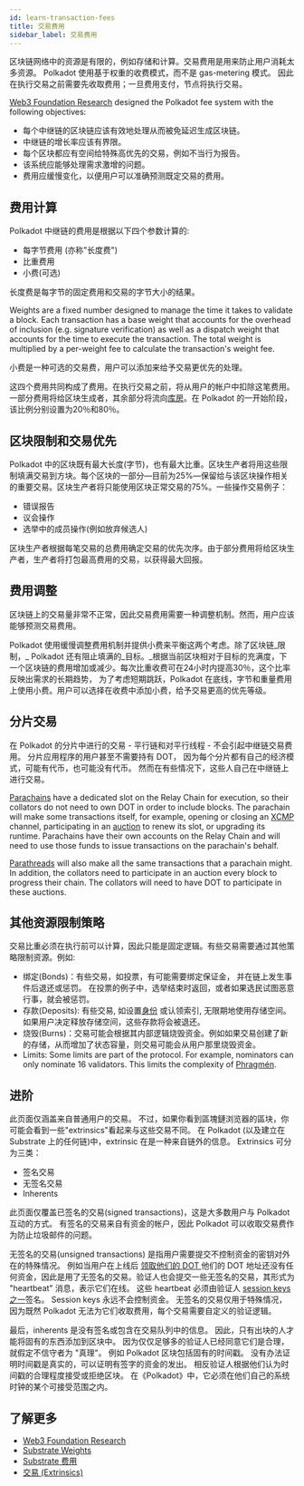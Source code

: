 ```yaml
---
id: learn-transaction-fees
title: 交易费用
sidebar_label: 交易费用
---
```


区块链网络中的资源是有限的，例如存储和计算。交易费用是用来防止用户消耗太多资源。 Polkadot 使用基于权重的收费模式，而不是 gas-metering 模式。 因此在执行交易之前需要先收取费用；一旦费用支付，节点将执行交易。

[Web3 Foundation Research](https://research.web3.foundation/en/latest/polkadot/Token%20Economics.html) designed the Polkadot fee system with the following objectives:

- 每个中继链的区块链应该有效地处理从而被免延迟生成区块链。
- 中继链的增长率应该有界限。
- 每个区块都应有空间给特殊高优先的交易，例如不当行为报告。
- 该系统应能够处理需求激增的问题。
- 费用应缓慢变化，以便用户可以准确预测既定交易的费用。

## 费用计算

Polkadot 中继链的费用是根据以下四个参数计算的:

- 每字节费用 (亦称"长度费")
- 比重费用
- 小费(可选)

长度费是每字节的固定费用和交易的字节大小的结果。

Weights are a fixed number designed to manage the time it takes to validate a block. Each transaction has a base weight that accounts for the overhead of inclusion (e.g. signature verification) as well as a dispatch weight that accounts for the time to execute the transaction. The total weight is multiplied by a per-weight fee to calculate the transaction's weight fee.

小费是一种可选的交易费，用户可以添加来给予交易更优先的处理。

这四个费用共同构成了费用。在执行交易之前，将从用户的帐户中扣除这笔费用。一部分费用将给区块生成者，其余部分将流向[库房](learn-treasury)。在 Polkadot 的一开始阶段，该比例分别设置为20％和80％。

## 区块限制和交易优先

Polkadot 中的区块既有最大长度(字节)，也有最大比重。区块生产者将用这些限制填满交易到方块。每个区块的一部分―目前为25%―保留给与该区块操作相关的重要交易。区块生产者将只能使用区块正常交易的75%。一些操作交易例子：

- 错误报告
- 议会操作
- 选举中的成员操作(例如放弃候选人)

区块生产者根据每笔交易的总费用确定交易的优先次序。由于部分费用将给区块生产者，生产者将打包最高费用的交易，以获得最大回报。

## 费用调整

区块链上的交易量非常不正常，因此交易费用需要一种调整机制。然而，用户应该能够预测交易费用。

Polkadot 使用缓慢调整费用机制并提供小费来平衡这两个考虑。除了区块链_限制，_ Polkadot 还有阻止填满的_目标。_根据当前区块相对于目标的充满度，下一个区块链的费用增加或减少。每次比重收费可在24小时内提高30％，这个比率反映出需求的长期趋势， 为了考虑短期跳跃，Polkadot 在底线，字节和重量费用上使用小费。用户可以选择在收费中添加小费，给予交易更高的优先等级。

## 分片交易

在 Polkadot 的分片中进行的交易 - 平行链和对平行线程 - 不会引起中继链交易费用。 分片应用程序的用户甚至不需要持有 DOT， 因为每个分片都有自己的经济模式，可能有代币，也可能没有代币。 然而在有些情况下，这些人自己在中继链上进行交易。

[Parachains](learn-parachains) have a dedicated slot on the Relay Chain for execution, so their collators do not need to own DOT in order to include blocks. The parachain will make some transactions itself, for example, opening or closing an [XCMP](learn-crosschain) channel, participating in an [auction](learn-auction) to renew its slot, or upgrading its runtime. Parachains have their own accounts on the Relay Chain and will need to use those funds to issue transactions on the parachain's behalf.

[Parathreads](learn-parathreads) will also make all the same transactions that a parachain might. In addition, the collators need to participate in an auction every block to progress their chain. The collators will need to have DOT to participate in these auctions.

## 其他资源限制策略

交易比重必须在执行前可以计算，因此只能是固定逻辑。有些交易需要通过其他策略限制资源。例如:

- 绑定(Bonds)：有些交易，如投票，有可能需要绑定保证金， 并在链上发生事件后退还或惩罚。 在投票的例子中，选举结束时返回，或者如果选民试图恶意行事，就会被惩罚。
- 存款(Deposits): 有些交易, 如设置[身份](learn-identity) 或认领索引, 无限期地使用存储空间。 如果用户决定释放存储空间，这些存款将会被退还。
- 烧毁(Burns)：交易可能会根据其内部逻辑烧毁资金。例如如果交易创建了新的存储，从而增加了状态容量，则交易可能会从用户那里烧毁资金。
- Limits: Some limits are part of the protocol. For example, nominators can only nominate 16 validators. This limits the complexity of [Phragmén](learn-phragmen).

## 进阶

此页面仅涵盖来自普通用户的交易。 不过，如果你看到區塊鏈浏览器的區块，你可能会看到一些"extrinsics"看起来与这些交易不同。 在 Polkadot (以及建立在Substrate 上的任何链)中，extrinsic 在是一种来自链外的信息。 Extrinsics 可分为三类：

- 签名交易
- 无签名交易
- Inherents

此页面仅覆盖已签名的交易(signed transactions)，这是大多数用户与 Polkadot 互动的方式。 有签名的交易来自有资金的帐户，因此 Polkadot 可以收取交易费作为防止垃圾邮件的问题。

无签名的交易(unsigned transactions) 是指用户需要提交不控制资金的密钥对外在的特殊情况。 例如当用户在上线后 [领取他们的 DOT ](https://claims.polkadot.network) 他们的 DOT 地址还没有任何资金，因此是用了无签名的交易。验证人也会提交一些无签名的交易，其形式为 "heartbeat" 消息，表示它们在线。 这些 heartbeat 必须由验证人 [session keys 之一](learn-keys)签名。 Session keys 永远不会控制资金。 无签名的交易仅用于特殊情况，因为既然 Polkadot 无法为它们收取费用，每个交易需要自定义的验证逻辑。

最后，inherents 是没有签名或包含在交易队列中的信息。 因此，只有出块的人才能将固有的东西添加到区块中。 因为仅仅足够多的验证人已经同意它们是合理，就假定不信守者为 "真理"。 例如 Polkadot 区块包括固有的时间戳。 没有办法证明时间戳是真实的，可以证明有签字的资金的发出。 相反验证人根据他们认为时间戳的合理程度接受或拒绝区块。 在《Polkadot》中，它必须在他们自己的系统时钟的某个可接受范围之内。

## 了解更多

- [Web3 Foundation Research](https://research.web3.foundation/en/latest/polkadot/Token%20Economics.html#relay-chain-transaction-fees-and-per-block-transaction-limits)
- [Substrate Weights](https://substrate.dev/docs/en/knowledgebase/learn-substrate/weight)
- [Substrate 费用](https://substrate.dev/docs/en/knowledgebase/runtime/fees)
- [交易 (Extrinsics)](https://substrate.dev/docs/en/knowledgebase/learn-substrate/extrinsics)
